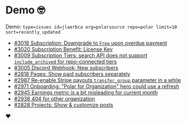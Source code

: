 # Demo 🤓

Demo: `type=issues id=jlaerbca org=polarsource repo=polar limit=10 sort=recently_updated`

<!-- POLAR type=issues id=jlaerbca org=polarsource repo=polar limit=10 sort=recently_updated -->

* [#3018 Subscription: Downgrade to `Free` upon overdue payment](https://github.com/polarsource/polar/issues/3018)
* [#3020 Subscription Benefit: License Key](https://github.com/polarsource/polar/issues/3020)
* [#3009 Subscription Tiers: search API does not support `include_archived` for repo-connected tiers](https://github.com/polarsource/polar/issues/3009)
* [#3005 Discord Webhook: New subscribers](https://github.com/polarsource/polar/issues/3005)
* [#2818 Pages: Show paid subscribers separately](https://github.com/polarsource/polar/issues/2818)
* [#2987 Re-enable Stripe payouts `transfer_group` parameter in a while](https://github.com/polarsource/polar/issues/2987)
* [#2971 Onboarding: "Polar for Organization" hero could use a refresh](https://github.com/polarsource/polar/issues/2971)
* [#2945 Earnings metric is a bit misleading for current month ](https://github.com/polarsource/polar/issues/2945)
* [#2938 404 for other organization](https://github.com/polarsource/polar/issues/2938)
* [#2828 Projects: Show & customize posts](https://github.com/polarsource/polar/issues/2828)

<!-- POLAR-END id=jlaerbca -->

❤️